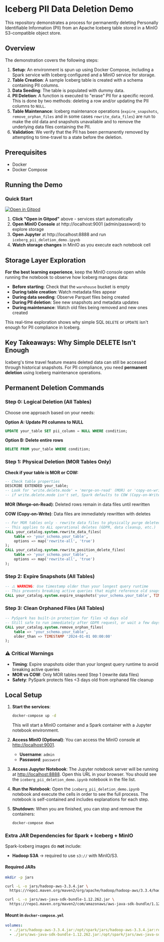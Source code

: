 # Iceberg PII Data Deletion Demo

This repository demonstrates a process for permanently deleting Personally Identifiable Information (PII) from an Apache Iceberg table stored in a MinIO S3-compatible object store.

## Overview

The demonstration covers the following steps:
1.  **Setup**: An environment is spun up using Docker Compose, including a Spark service with Iceberg configured and a MinIO service for storage.
2.  **Table Creation**: A sample Iceberg table is created with a schema containing PII columns.
3.  **Data Seeding**: The table is populated with dummy data.
4.  **PII Deletion**: A function is executed to "erase" PII for a specific record. This is done by two methods: deleting a row and/or updating the PII columns to `NULL`.
5.  **Table Maintenance**: Iceberg maintenance operations (`expire_snapshots`, `remove_orphan_files` and in some cases `rewrite_data_files`) are run to make the old data and snapshots unavailable and to remove the underlying data files containing the PII.
6.  **Validation**: We verify that the PII has been permanently removed by attempting to time-travel to a state before the deletion.

## Prerequisites

*   Docker
*   Docker Compose

## Running the Demo

### Quick Start

[![Open in Gitpod](https://gitpod.io/button/open-in-gitpod.svg)](https://gitpod.io/#https://github.com/datagero/demo-iceberg-permanent-delete)

1.  **Click "Open in Gitpod"** above - services start automatically
2.  **Open MinIO Console** at http://localhost:9001 (admin/password) to explore storage
3.  **Open Jupyter** at http://localhost:8888 and run `iceberg_pii_deletion_demo.ipynb`
4.  **Watch storage changes** in MinIO as you execute each notebook cell

## Storage Layer Exploration

**For the best learning experience**, keep the MinIO console open while running the notebook to observe how Iceberg manages data:

- **Before starting**: Check that the `warehouse` bucket is empty
- **During table creation**: Watch metadata files appear
- **During data seeding**: Observe Parquet files being created  
- **During PII deletion**: See new snapshots and metadata updates
- **During maintenance**: Watch old files being removed and new ones created

This real-time exploration shows why simple SQL `DELETE` or `UPDATE` isn't enough for PII compliance in Iceberg.

## Key Takeaways: Why Simple DELETE Isn't Enough

Iceberg's time travel feature means deleted data can still be accessed through historical snapshots. For PII compliance, you need **permanent deletion** using Iceberg maintenance operations.

## Permanent Deletion Commands

### Step 0: Logical Deletion (All Tables)
Choose one approach based on your needs:

**Option A: Update PII columns to NULL**
```sql
UPDATE your_table SET pii_column = NULL WHERE condition;
```

**Option B: Delete entire rows**
```sql
DELETE FROM your_table WHERE condition;
```

### Step 1: Physical Deletion (MOR Tables Only)
**Check if your table is MOR or COW:**
```sql
-- Check table properties
DESCRIBE EXTENDED your_table;
-- Look for 'write.delete.mode' = 'merge-on-read' (MOR) or 'copy-on-write' (COW)
-- if write.delete.mode isn't set, Spark defaults to COW (Copy-on-Write)
```

**MOR (Merge-on-Read)**: Deleted rows remain in data files until rewritten

**COW (Copy-on-Write)**: Data files are immediately rewritten with deletes

```sql
-- For MOR tables only - rewrite data files to physically purge deleted data
-- This applies to ALL operational deletes (GDPR, data cleanup, etc.)
CALL your_catalog.system.rewrite_data_files(
    table => 'your_schema.your_table',
    options => map('rewrite-all', 'true')
);
CALL your_catalog.system.rewrite_position_delete_files(
    table => 'your_schema.your_table',
    options => map('rewrite-all', 'true')
);
```

### Step 2: Expire Snapshots (All Tables)
```sql
-- ⚠️ WARNING: Use timestamp older than your longest query runtime
-- This prevents breaking active queries that might reference old snapshots
CALL your_catalog.system.expire_snapshots('your_schema.your_table', TIMESTAMP '2024-01-01 00:00:00');
```

### Step 3: Clean Orphaned Files (All Tables)
```sql
-- PySpark has built-in protection for files <3 days old
-- Still safe to run immediately after GDPR request, or wait a few days for maintenance
CALL your_catalog.system.remove_orphan_files(
    table => 'your_schema.your_table',
    older_than => TIMESTAMP '2024-01-01 00:00:00'
);
```

### ⚠️ Critical Warnings
- **Timing**: Expire snapshots older than your longest query runtime to avoid breaking active queries
- **MOR vs COW**: Only MOR tables need Step 1 (rewrite data files)
- **Safety**: PySpark protects files <3 days old from orphaned file cleanup

## Local Setup

1.  **Start the services**:
    ```bash
    docker-compose up -d
    ```
    This will start a MinIO container and a Spark container with a Jupyter notebook environment.

2.  **Access MinIO (Optional)**:
    You can access the MinIO console at [http://localhost:9001](http://localhost:9001).
    *   **Username**: `admin`
    *   **Password**: `password`

3.  **Access Jupyter Notebook**:
    The Jupyter notebook server will be running at [http://localhost:8888](http://localhost:8888). Open this URL in your browser. You should see the `iceberg_pii_deletion_demo.ipynb` notebook in the file list.

4.  **Run the Notebook**:
    Open the `iceberg_pii_deletion_demo.ipynb` notebook and execute the cells in order to see the full process. The notebook is self-contained and includes explanations for each step.

5.  **Shutdown**:
    When you are finished, you can stop and remove the containers:
    ```bash
    docker-compose down
    ```

### Extra JAR Dependencies for Spark + Iceberg + MinIO

Spark-Iceberg images do **not** include:
- **Hadoop S3A** → required to use `s3://` with MinIO/S3.

#### Required JARs

```bash
mkdir -p jars

curl -L -o jars/hadoop-aws-3.3.4.jar \
  https://repo1.maven.org/maven2/org/apache/hadoop/hadoop-aws/3.3.4/hadoop-aws-3.3.4.jar

curl -L -o jars/aws-java-sdk-bundle-1.12.262.jar \
  https://repo1.maven.org/maven2/com/amazonaws/aws-java-sdk-bundle/1.12.262/aws-java-sdk-bundle-1.12.262.jar
```

#### Mount in `docker-compose.yml`

```yaml
volumes:
  - ./jars/hadoop-aws-3.3.4.jar:/opt/spark/jars/hadoop-aws-3.3.4.jar:ro
  - ./jars/aws-java-sdk-bundle-1.12.262.jar:/opt/spark/jars/aws-java-sdk-bundle-1.12.262.jar:ro
```
